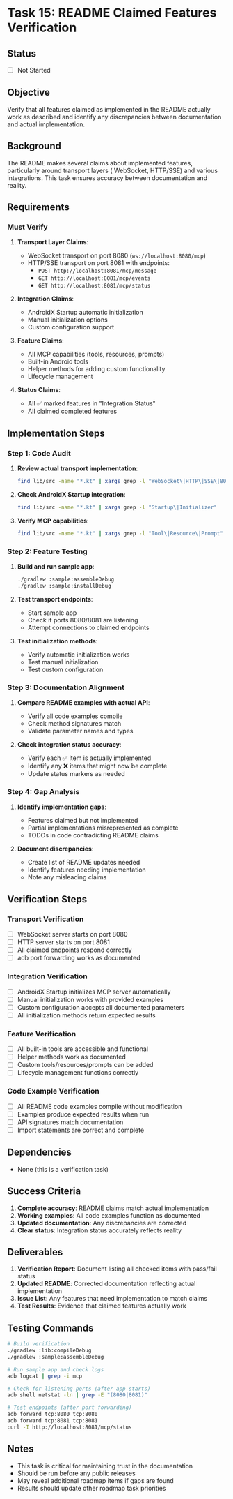 # Task 15: README Claimed Features Verification

## Status

- [ ] Not Started

## Objective

Verify that all features claimed as implemented in the README actually work as described and
identify any discrepancies between documentation and actual implementation.

## Background

The README makes several claims about implemented features, particularly around transport layers (
WebSocket, HTTP/SSE) and various integrations. This task ensures accuracy between documentation and
reality.

## Requirements

### Must Verify

1. **Transport Layer Claims**:
    - WebSocket transport on port 8080 (`ws://localhost:8080/mcp`)
    - HTTP/SSE transport on port 8081 with endpoints:
        - `POST http://localhost:8081/mcp/message`
        - `GET http://localhost:8081/mcp/events`
        - `GET http://localhost:8081/mcp/status`

2. **Integration Claims**:
    - AndroidX Startup automatic initialization
    - Manual initialization options
    - Custom configuration support

3. **Feature Claims**:
    - All MCP capabilities (tools, resources, prompts)
    - Built-in Android tools
    - Helper methods for adding custom functionality
    - Lifecycle management

4. **Status Claims**:
    - All ✅ marked features in "Integration Status"
    - All claimed completed features

## Implementation Steps

### Step 1: Code Audit

1. **Review actual transport implementation**:
   ```bash
   find lib/src -name "*.kt" | xargs grep -l "WebSocket\|HTTP\|SSE\|8080\|8081"
   ```

2. **Check AndroidX Startup integration**:
   ```bash
   find lib/src -name "*.kt" | xargs grep -l "Startup\|Initializer"
   ```

3. **Verify MCP capabilities**:
   ```bash
   find lib/src -name "*.kt" | xargs grep -l "Tool\|Resource\|Prompt"
   ```

### Step 2: Feature Testing

1. **Build and run sample app**:
   ```bash
   ./gradlew :sample:assembleDebug
   ./gradlew :sample:installDebug
   ```

2. **Test transport endpoints**:
    - Start sample app
    - Check if ports 8080/8081 are listening
    - Attempt connections to claimed endpoints

3. **Test initialization methods**:
    - Verify automatic initialization works
    - Test manual initialization
    - Test custom configuration

### Step 3: Documentation Alignment

1. **Compare README examples with actual API**:
    - Verify all code examples compile
    - Check method signatures match
    - Validate parameter names and types

2. **Check integration status accuracy**:
    - Verify each ✅ item is actually implemented
    - Identify any ❌ items that might now be complete
    - Update status markers as needed

### Step 4: Gap Analysis

1. **Identify implementation gaps**:
    - Features claimed but not implemented
    - Partial implementations misrepresented as complete
    - TODOs in code contradicting README claims

2. **Document discrepancies**:
    - Create list of README updates needed
    - Identify features needing implementation
    - Note any misleading claims

## Verification Steps

### Transport Verification

- [ ] WebSocket server starts on port 8080
- [ ] HTTP server starts on port 8081
- [ ] All claimed endpoints respond correctly
- [ ] adb port forwarding works as documented

### Integration Verification

- [ ] AndroidX Startup initializes MCP server automatically
- [ ] Manual initialization works with provided examples
- [ ] Custom configuration accepts all documented parameters
- [ ] All initialization methods return expected results

### Feature Verification

- [ ] All built-in tools are accessible and functional
- [ ] Helper methods work as documented
- [ ] Custom tools/resources/prompts can be added
- [ ] Lifecycle management functions correctly

### Code Example Verification

- [ ] All README code examples compile without modification
- [ ] Examples produce expected results when run
- [ ] API signatures match documentation
- [ ] Import statements are correct and complete

## Dependencies

- None (this is a verification task)

## Success Criteria

1. **Complete accuracy**: README claims match actual implementation
2. **Working examples**: All code examples function as documented
3. **Updated documentation**: Any discrepancies are corrected
4. **Clear status**: Integration status accurately reflects reality

## Deliverables

1. **Verification Report**: Document listing all checked items with pass/fail status
2. **Updated README**: Corrected documentation reflecting actual implementation
3. **Issue List**: Any features that need implementation to match claims
4. **Test Results**: Evidence that claimed features actually work

## Testing Commands

```bash
# Build verification
./gradlew :lib:compileDebug
./gradlew :sample:assembleDebug

# Run sample app and check logs
adb logcat | grep -i mcp

# Check for listening ports (after app starts)
adb shell netstat -ln | grep -E "(8080|8081)"

# Test endpoints (after port forwarding)
adb forward tcp:8080 tcp:8080
adb forward tcp:8081 tcp:8081
curl -I http://localhost:8081/mcp/status
```

## Notes

- This task is critical for maintaining trust in the documentation
- Should be run before any public releases
- May reveal additional roadmap items if gaps are found
- Results should update other roadmap task priorities